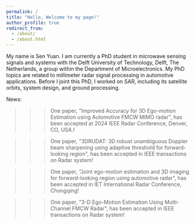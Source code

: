 ```yaml
---
permalink: /
title: "Hello, Welcome to my page!"
author_profile: true
redirect_from: 
  - /about/
  - /about.html
---
```


My name is Sen Yuan. I am currently a PhD student in microwave sensing signals and systems with the Delft University of Technology, Delft, The Netherlands, a group within the Department of Microelectronics. My PhD topics are related to millimeter radar signal processing in automotive applications. Before I joint this PhD, I worked on SAR, including its satellite orbits, system design, and ground processing. 

News: 
>>>  One paper, "Improved Accuracy for 3D Ego-motion Estimation using Automotive FMCW MIMO radar", has been accepted at 2024 IEEE Radar Conference, Denver, CO, USA.!
 
>>>  One paper, "3DRUDAT: 3D robust unambiguous Doppler beam sharpening using adaptive threshold for forward-looking region", has been accepted in IEEE transactions on Radar system!

>>>  One paper, "Joint ego-motion estimation and 3D imaging for forward-looking region using automotive radar", has been accepted in IET International Radar Conference, Chongqing!

>>>  One paper, "3-D Ego-Motion Estimation Using Multi-Channel FMCW Radar", has been accepted in IEEE transactions on Radar system!





